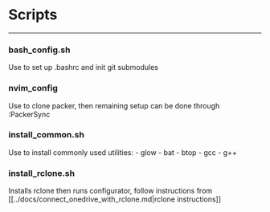 # Scripts
-------------------------------------------------------------------------------

### bash_config.sh

Use to set up .bashrc and init git submodules  

### nvim_config

Use to clone packer, then remaining setup can be done through :PackerSync  

### install_common.sh

Use to install commonly used utilities:
    - glow
    - bat
    - btop
    - gcc
    - g++

### install_rclone.sh

Installs rclone then runs configurator, follow instructions from
[[../docs/connect_onedrive_with_rclone.md|rclone instructions]]
